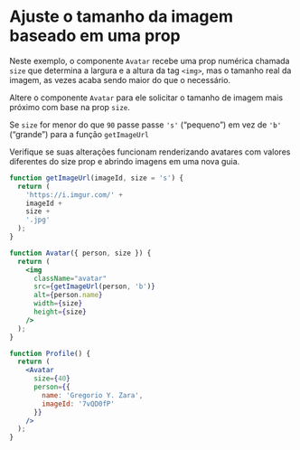 # Ajuste o tamanho da imagem baseado em uma prop

Neste exemplo, o componente `Avatar` recebe uma prop numérica chamada `size` 
que determina a largura e a altura da tag `<img>`, mas o tamanho real da imagem, 
as vezes acaba sendo maior do que o necessário.


Altere o componente `Avatar` para ele solicitar o tamanho de imagem mais próximo 
com base na prop `size`.

Se `size` for menor do que `90` passe  passe `'s'` (“pequeno”) em vez de `'b'` (“grande”)
para a função `getImageUrl`

Verifique se suas alterações funcionam renderizando avatares com valores diferentes 
do size prop e abrindo imagens em uma nova guia.

```jsx
function getImageUrl(imageId, size = 's') {
  return (
    'https://i.imgur.com/' +
    imageId +
    size +
    '.jpg'
  );
}

function Avatar({ person, size }) {
  return (
    <img
      className="avatar"
      src={getImageUrl(person, 'b')}
      alt={person.name}
      width={size}
      height={size}
    />
  );
}

function Profile() {
  return (
    <Avatar
      size={40}
      person={{ 
        name: 'Gregorio Y. Zara', 
        imageId: '7vQD0fP'
      }}
    />
  );
}
```